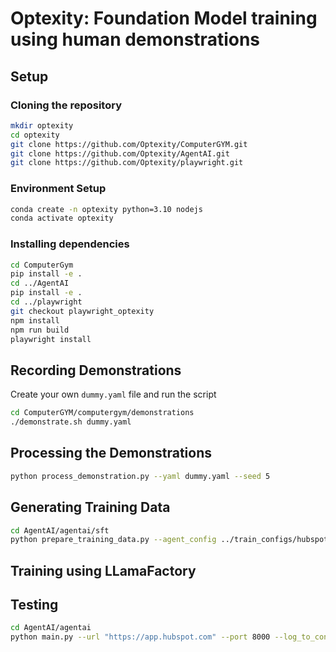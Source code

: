# Optexity: Foundation Model training using human demonstrations

## Setup
### Cloning the repository
```bash
mkdir optexity
cd optexity
git clone https://github.com/Optexity/ComputerGYM.git
git clone https://github.com/Optexity/AgentAI.git
git clone https://github.com/Optexity/playwright.git
```

### Environment Setup
```bash
conda create -n optexity python=3.10 nodejs
conda activate optexity
```
### Installing dependencies
```bash
cd ComputerGym
pip install -e .
cd ../AgentAI
pip install -e .
cd ../playwright
git checkout playwright_optexity
npm install
npm run build
playwright install
```

## Recording Demonstrations
Create your own `dummy.yaml` file and run the script
```bash
cd ComputerGYM/computergym/demonstrations
./demonstrate.sh dummy.yaml
```

## Processing the Demonstrations
```bash
python process_demonstration.py --yaml dummy.yaml --seed 5
```

## Generating Training Data
```bash
cd AgentAI/agentai/sft
python prepare_training_data.py --agent_config ../train_configs/hubspot_agent.yaml
```

## Training using LLamaFactory

## Testing 
```bash
cd AgentAI/agentai
python main.py --url "https://app.hubspot.com" --port 8000 --log_to_console --goal "change currency to SGD"
```